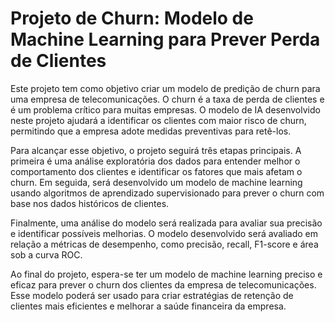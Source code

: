 # Projeto de Churn: Modelo de Machine Learning para Prever Perda de Clientes

Este projeto tem como objetivo criar um modelo de predição de churn para uma empresa de telecomunicações. O churn é a taxa de perda de clientes e é um problema crítico para muitas empresas. O modelo de IA desenvolvido neste projeto ajudará a identificar os clientes com maior risco de churn, permitindo que a empresa adote medidas preventivas para retê-los.

Para alcançar esse objetivo, o projeto seguirá três etapas principais. A primeira é uma análise exploratória dos dados para entender melhor o comportamento dos clientes e identificar os fatores que mais afetam o churn. Em seguida, será desenvolvido um modelo de machine learning usando algoritmos de aprendizado supervisionado para prever o churn com base nos dados históricos de clientes.

Finalmente, uma análise do modelo será realizada para avaliar sua precisão e identificar possíveis melhorias. O modelo desenvolvido será avaliado em relação a métricas de desempenho, como precisão, recall, F1-score e área sob a curva ROC.

Ao final do projeto, espera-se ter um modelo de machine learning preciso e eficaz para prever o churn dos clientes da empresa de telecomunicações. Esse modelo poderá ser usado para criar estratégias de retenção de clientes mais eficientes e melhorar a saúde financeira da empresa.
